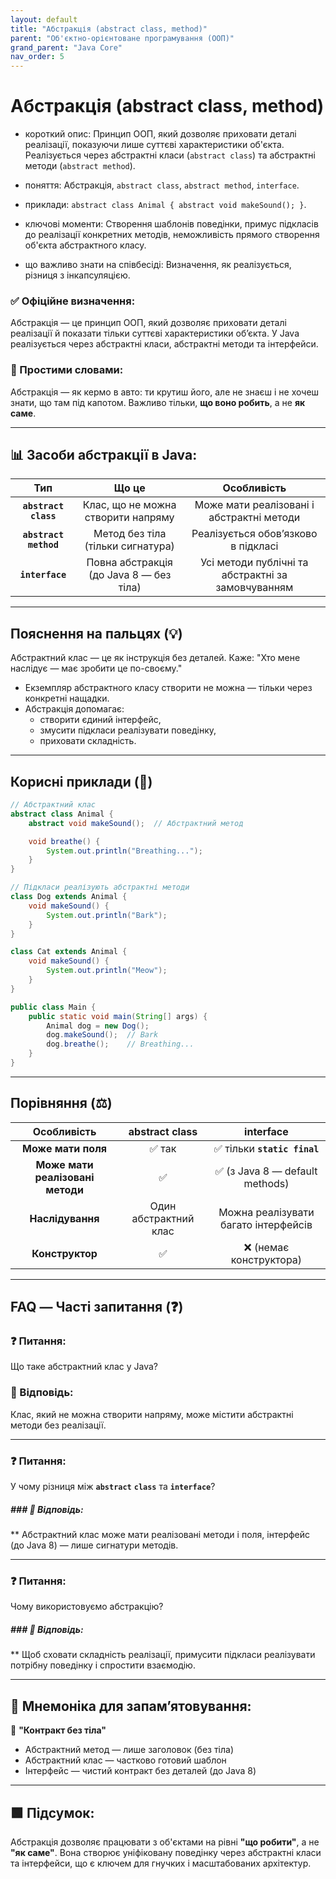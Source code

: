 ```yaml
---
layout: default
title: "Абстракція (abstract class, method)"
parent: "Об'єктно-орієнтоване програмування (ООП)"
grand_parent: "Java Core"
nav_order: 5
---
```


# Абстракція (abstract class, method)

* короткий опис: Принцип ООП, який дозволяє приховати деталі реалізації, показуючи лише суттєві характеристики об'єкта. Реалізується через абстрактні класи (`abstract class`) та абстрактні методи (`abstract method`).

* поняття: Абстракція, `abstract class`, `abstract method`, `interface`.

* приклади: `abstract class Animal { abstract void makeSound(); }`.

* ключові моменти: Створення шаблонів поведінки, примус підкласів до реалізації конкретних методів, неможливість прямого створення об'єкта абстрактного класу.

* що важливо знати на співбесіді: Визначення, як реалізується, різниця з інкапсуляцією.

### **✅ Офіційне визначення:**

Абстракція — це принцип ООП, який дозволяє приховати деталі реалізації й показати тільки суттєві характеристики об’єкта.
У Java реалізується через абстрактні класи, абстрактні методи та інтерфейси.

### **🧠 Простими словами:**

Абстракція — як кермо в авто: ти крутиш його, але не знаєш і не хочеш знати, що там під капотом. Важливо тільки, **що воно робить**, а не **як саме**.

---

## **📊 Засоби абстракції в Java:**

|          Тип          |                  Що це                  |                    Особливість                     |
|:---------------------:|:---------------------------------------:|:--------------------------------------------------:|
| **`abstract class`**  |   Клас, що не можна створити напряму    |     Може мати реалізовані і абстрактні методи      |
| **`abstract method`** |    Метод без тіла (тільки сигнатура)    |        Реалізується обов’язково в підкласі         |
|    **`interface`**    | Повна абстракція (до Java 8 — без тіла) | Усі методи публічні та абстрактні за замовчуванням |

---

## **Пояснення на пальцях (💡)**

Абстрактний клас — це як інструкція без деталей. Каже: "Хто мене наслідує — має зробити це по-своєму."

* Екземпляр абстрактного класу створити не можна — тільки через конкретні нащадки.
* Абстракція допомагає:
  * створити єдиний інтерфейс,
  * змусити підкласи реалізувати поведінку,
  * приховати складність.

---

## **Корисні приклади (🧪)**

```java
// Абстрактний клас
abstract class Animal {
    abstract void makeSound();  // Абстрактний метод

    void breathe() {
        System.out.println("Breathing...");
    }
}

// Підкласи реалізують абстрактні методи
class Dog extends Animal {
    void makeSound() {
        System.out.println("Bark");
    }
}

class Cat extends Animal {
    void makeSound() {
        System.out.println("Meow");
    }
}

public class Main {
    public static void main(String[] args) {
        Animal dog = new Dog();
        dog.makeSound();  // Bark
        dog.breathe();    // Breathing...
    }
}
```

---

## **Порівняння (⚖️)**

|           Особливість            |    abstract class     |              interface               |
|:--------------------------------:|:---------------------:|:------------------------------------:|
|        **Може мати поля**        |         ✅ так         |     ✅ тільки **`static final`**      |
| **Може мати реалізовані методи** |           ✅           |    ✅ (з Java 8 — default methods)    |
|         **Наслідування**         | Один абстрактний клас | Можна реалізувати багато інтерфейсів |
|         **Конструктор**          |           ✅           |        ❌ (немає конструктора)        |

---

## **FAQ — Часті запитання (❓)**

### **❓ Питання:**

Що таке абстрактний клас у Java?

### **💬 Відповідь:**

 Клас, який не можна створити напряму, може містити абстрактні методи без реалізації.

---

### **❓ Питання:**

У чому різниця між **`abstract`** **`class`** та **`interface`**?

##### ### **💬 Відповідь:**

** Абстрактний клас може мати реалізовані методи і поля, інтерфейс (до Java 8\) — лише сигнатури методів.

---

### **❓ Питання:**

Чому використовуємо абстракцію?

##### ### **💬 Відповідь:**

** Щоб сховати складність реалізації, примусити підкласи реалізувати потрібну поведінку і спростити взаємодію.

---

## **🧠 Мнемоніка для запам’ятовування:**

📘 **"Контракт без тіла"**

* Абстрактний метод — лише заголовок (без тіла)
* Абстрактний клас — частково готовий шаблон
* Інтерфейс — чистий контракт без деталей (до Java 8\)

---

## **🟩 Підсумок:**

Абстракція дозволяє працювати з об'єктами на рівні **"що робити"**, а не **"як саме"**. Вона створює уніфіковану
поведінку через абстрактні класи та інтерфейси, що є ключем для гнучких і масштабованих архітектур.

